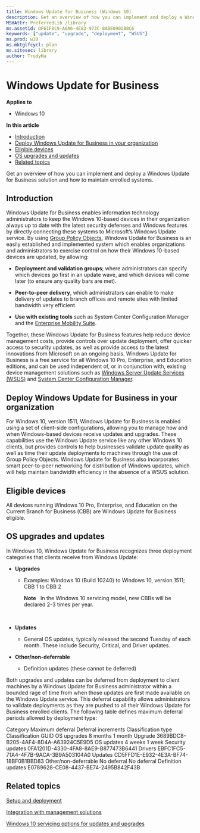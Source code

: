 ```yaml
---
title: Windows Update for Business (Windows 10)
description: Get an overview of how you can implement and deploy a Windows Update for Business solution and how to maintain enrolled systems.
MSHAttr: PreferredLib /library
ms.assetid: DF61F8C9-A8A6-4E83-973C-8ABE090DB8C6
keywords: ["update", "upgrade", "deployment", "WSUS"]
ms.prod: w10
ms.mktglfcycl: plan
ms.sitesec: library
author: TrudyHa
---
```


# Windows Update for Business


**Applies to**

-   Windows 10

**In this article**

-   [Introduction](#introduction)
-   [Deploy Windows Update for Business in your organization](#deploy-windows-update-for-business-in-your-organization)
-   [Eligible devices](#eligible-devices)
-   [OS upgrades and updates](#os-upgrades-and-updates)
-   [Related topics](#related-topics)

Get an overview of how you can implement and deploy a Windows Update for Business solution and how to maintain enrolled systems.

## Introduction


Windows Update for Business enables information technology administrators to keep the Windows 10-based devices in their organization always up to date with the latest security defenses and Windows features by directly connecting these systems to Microsoft’s Windows Update service. By using [Group Policy Objects](http://go.microsoft.com/fwlink/p/?LinkId=699279), Windows Update for Business is an easily established and implemented system which enables organizations and administrators to exercise control on how their Windows 10-based devices are updated, by allowing:

-   **Deployment and validation groups**; where administrators can specify which devices go first in an update wave, and which devices will come later (to ensure any quality bars are met).

-   **Peer-to-peer delivery**, which administrators can enable to make delivery of updates to branch offices and remote sites with limited bandwidth very efficient.

-   **Use with existing tools** such as System Center Configuration Manager and the [Enterprise Mobility Suite](http://go.microsoft.com/fwlink/p/?LinkId=699281).

Together, these Windows Update for Business features help reduce device management costs, provide controls over update deployment, offer quicker access to security updates, as well as provide access to the latest innovations from Microsoft on an ongoing basis. Windows Update for Business is a free service for all Windows 10 Pro, Enterprise, and Education editions, and can be used independent of, or in conjunction with, existing device management solutions such as [Windows Server Update Services (WSUS)](http://go.microsoft.com/fwlink/p/?LinkId=734043) and [System Center Configuration Manager](http://go.microsoft.com/fwlink/p/?LinkId=734044).

## Deploy Windows Update for Business in your organization


For Windows 10, version 1511, Windows Update for Business is enabled using a set of client-side configurations, allowing you to manage how and when Windows-based devices receive updates and upgrades. These capabilities use the Windows Update service like any other Windows 10 clients, but provides controls to help businesses validate update quality as well as time their update deployments to machines through the use of Group Policy Objects. Windows Update for Business also incorporates smart peer-to-peer networking for distribution of Windows updates, which will help maintain bandwidth efficiency in the absence of a WSUS solution.

## Eligible devices


All devices running Windows 10 Pro, Enterprise, and Education on the Current Branch for Business (CBB) are Windows Update for Business eligible.

## OS upgrades and updates


In Windows 10, Windows Update for Business recognizes three deployment categories that clients receive from Windows Update:

-   **Upgrades**

    -   Examples: Windows 10 (Build 10240) to Windows 10, version 1511; CBB 1 to CBB 2

        **Note**  
        In the Windows 10 servicing model, new CBBs will be declared 2-3 times per year.

         

-   **Updates**

    -   General OS updates, typically released the second Tuesday of each month. These include Security, Critical, and Driver updates.

-   **Other/non-deferrable**

    -   Definition updates (these cannot be deferred)

Both upgrades and updates can be deferred from deployment to client machines by a Windows Update for Business administrator within a bounded rage of time from when those updates are first made available on the Windows Update service. This deferral capability allows administrators to validate deployments as they are pushed to all their Windows Update for Business enrolled clients. The following table defines maximum deferral periods allowed by deployment type:

Category
Maximum deferral
Deferral increments
Classification type
Classification GUID
OS upgrades
8 months
1 month
Upgrade
3689BDC8-B205-4AF4-8D4A-A63924C5E9D5
OS updates
4 weeks
1 week
Security updates
0FA1201D-4330-4FA8-8AE9-B877473B6441
Drivers
EBFC1FC5-71A4-4F7B-9ACA-3B9A503104A0
Updates
CD5FFD1E-E932-4E3A-BF74-18BF0B1BBD83
Other/non-deferrable
No deferral
No deferral
Definition updates
E0789628-CE08-4437-BE74-2495B842F43B
 

## Related topics


[Setup and deployment](setup-and-deployment.md)

[Integration with management solutions](integration-with-management-solutions-.md)

[Windows 10 servicing options for updates and upgrades](../manage/introduction-to-windows-10-servicing.md)

 

 





